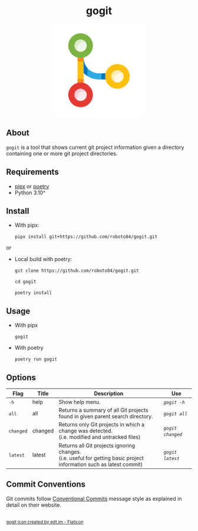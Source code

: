 <h1 align="center">gogit</h1>

<div align="center">
	<img src="assets/gogit.png" width="250" title="gogit logo">
</div>

## About
`gogit` is a tool that shows current git project information given a directory containing one or more git project directories.

## Requirements
- [pipx](https://github.com/pypa/pipx "pipx") or [poetry](https://github.com/python-poetry/poetry "poetry")
- Python 3.10^

## Install
- With pipx:
    ```
    pipx install git+https://github.com/roboto84/gogit.git
    ```

or

- Local build with poetry:
    ```
    git clone https://github.com/roboto84/gogit.git
    ```
    ```
    cd gogit
    ```
    ```
    poetry install
    ```

## Usage
- With pipx
    ```
    gogit
    ```

- With poetry
    ```
    poetry run gogit
    ```

## Options
| Flag | Title | Description | Use
|------|-------|-------------|-----
| `-h` | help | Show help menu. | *`gogit -h`*
| `all` | all | Returns a summary of all Git projects found in given parent search directory. |*`gogit all`*
| `changed` | changed | Returns only Git projects in which a change was detected. <br/>(i.e. modified and untracked files) |*`gogit changed`*
| `latest` | latest | Returns all Git projects ignoring changes. <br/>(i.e. useful for getting basic project information such as latest commit) |*`gogit latest`*

## Commit Conventions
Git commits follow [Conventional Commits](https://www.conventionalcommits.org) message style as explained in detail on their website.

<br/>
<sup>
    <a href="https://www.flaticon.com/free-icons/version-control" title="version control icons">
        gogit icon created by edt.im - Flaticon
    </a>
</sup>
